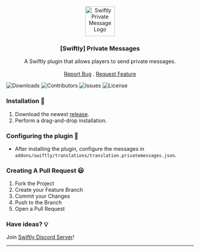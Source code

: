<br/>
<p align="center">
  <a href="https://github.com/swiftly-solution/swiftly_pm">
    <img src="https://media.discordapp.net/attachments/979452783466000466/1168236894652469248/Swiftly_Logo.png?ex=6575f264&is=65637d64&hm=dd2834983bebeab98d7febd44bb3bd20e9aded13ecefac63cc990b222a9d9e9e&=&format=webp&quality=lossless&width=468&height=468" alt="Swiftly Private Message Logo" width="80" height="80">
  </a>

  <h3 align="center">[Swiftly] Private Messages</h3>

  <p align="center">
    A Swiftly plugin that allows players to send private messages.
    <br/>
    <br/>
    <a href="https://github.com/swiftly-solution/swiftly_pm/issues">Report Bug</a>
    .
    <a href="https://github.com/swiftly-solution/swiftly_pm/issues">Request Feature</a>
  </p>
</p>

![Downloads](https://img.shields.io/github/downloads/swiftly-solution/swiftly_pm/total) ![Contributors](https://img.shields.io/github/contributors/swiftly-solution/swiftly_pm?color=dark-green) ![Issues](https://img.shields.io/github/issues/swiftly-solution/swiftly_pm) ![License](https://img.shields.io/github/license/swiftly-solution/swiftly_pm) 

### Installation 👀

1. Download the newest [release](https://github.com/swiftly-solution/swiftly_pm/releases).
2. Perform a drag-and-drop installation.

### Configuring the plugin 🧐

* After installing the plugin, configure the messages in `addons/swiftly/translations/translation.privatemessages.json`.

### Creating A Pull Request 😃

1. Fork the Project
2. Create your Feature Branch
3. Commit your Changes
4. Push to the Branch
5. Open a Pull Request

### Have ideas? 💡
Join [Swiftly Discord Server](https://swiftlycs2.net/discord)!

---
